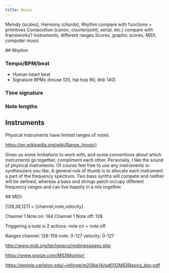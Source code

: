 ```yaml
---
title: Music
---
```


Melody (scales), Harmony (chords), Rhythm compare with functions + primitives
Composition (canon, counterpoint, serial, etc.) compare with frameworks?
Instruments, different ranges Scores, graphic scores, MIDI, computer music

## Rhythm

### Tempo/BPM/beat

- Human heart beat
- Signature BPMs (house 120, hip hop 90, dnb 140)

### Time signature

### Note lengths

## Instruments

Physical instruments have limited ranges of notes.

https://en.wikipedia.org/wiki/Range_(music)

Gives us some limitations to work with, and some conventions about which
instruments go together, compliment each other. Personally, I like the sound of
physical instruments. Of course feel free to use any instruments or synthesizers
you like. A general rule of thumb is to allocate each instrument a part of the
frequency spectrum. Two bass synths will compete and neither will be defined,
whereas a bass and strings patch occupy different frequency ranges and can live
happily in a mix together.

## MIDI

[128,36,127] = [channel,note,velocity]

Channel 1 Note on: 144 Channel 1 Note off: 128

Triggering a note is 2 actions: note on + note off

Ranges channel: 128-159 note: 0-127 velocity: 0-127

http://www.midi.org/techspecs/midimessages.php

https://www.snoize.com/MIDIMonitor/

https://people.carleton.edu/~jellinge/m208w14/pdf/02MIDIBasics_doc.pdf

